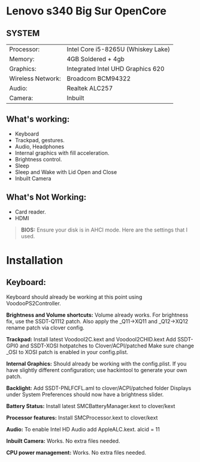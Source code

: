 # Lenovo s340 Big Sur OpenCore 

## SYSTEM

|||
|----------------|------------------------------------------------------------|
|Processor:| Intel Core  i5-8265U (Whiskey Lake) |
|Memory:          |4GB Soldered + 4gb  |         
|Graphics:         |Integrated Intel UHD Graphics 620|
|Wireless Network:          |Broadcom BCM94322|
|Audio:        |Realtek ALC257 |
|Camera:          |Inbuilt|

## What's working:
- Keyboard
- Trackpad, gestures.
- Audio, Headphones
- Internal graphics with fill acceleration.
- Brightness control.
- Sleep
- Sleep and Wake with Lid Open and Close
- Inbuilt Camera

## What's Not Working:
- Card reader.
- HDMI


> **BIOS:**
Ensure your disk is in AHCI mode. Here are the settings that I used.


# Installation

## Keyboard:
Keyboard should already be working at this point using VoodooPS2Controller.

**Brightness and Volume shortcuts:**
Volume already works. For brightness fix, use the SSDT-Q1112 patch.
Also apply the _Q11->XQ11 and _Q12->XQ12 rename patch via clover config.

**Trackpad:**
Install latest VoodooI2C.kext and VoodooI2CHID.kext
Add SSDT-GPI0 and SSDT-XOSI hotpatches to Clover/ACPI/patched
Make sure change _OSI to XOSI patch is enabled in your config.plist.

**Internal Graphics:**
Should already be working with the config.plist. If you have slightly different configuration; use hackintool to generate your own patch.

**Backlight:**
Add SSDT-PNLFCFL.aml to clover/ACPI/patched folder
Displays under System Preferences should now have a brightness slider.

**Battery Status:**
Install latest SMCBatteryManager.kext to clover/kext

**Processor features:**
Install SMCProcessor.kext to clover/kext

**Audio:**
To enable Intel HD Audio add AppleALC.kext.
alcid = 11

**Inbuilt Camera:**
Works. No extra files needed.

**CPU power management:**
Works. No extra files needed.
